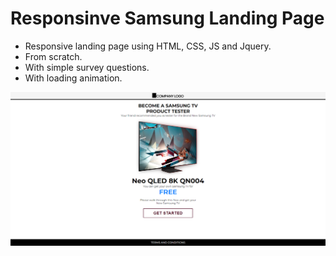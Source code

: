 # Responsinve Samsung Landing Page

- Responsive landing page using HTML, CSS, JS and Jquery.
- From scratch.
- With simple survey questions.
- With loading animation.

![preview img](/preview.png)
